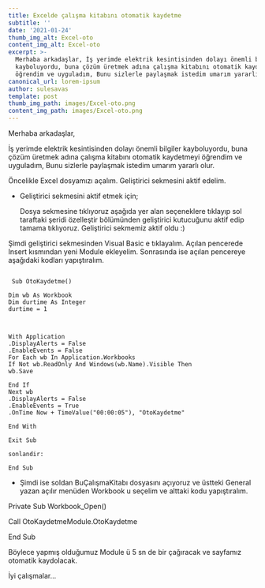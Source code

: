 ```yaml
---
title: Excelde çalışma kitabını otomatik kaydetme
subtitle: ''
date: '2021-01-24'
thumb_img_alt: Excel-oto
content_img_alt: Excel-oto
excerpt: >-
  Merhaba arkadaşlar, İş yerimde elektrik kesintisinden dolayı önemli bilgiler
  kayboluyordu, buna çözüm üretmek adına çalışma kitabını otomatik kaydetmeyi
  öğrendim ve uyguladım, Bunu sizlerle paylaşmak istedim umarım yararlı olur.
canonical_url: lorem-ipsum
author: sulesavas
template: post
thumb_img_path: images/Excel-oto.png
content_img_path: images/Excel-oto.png
---
```

Merhaba arkadaşlar,

İş yerimde elektrik kesintisinden dolayı önemli bilgiler kayboluyordu, buna çözüm üretmek adına çalışma kitabını otomatik kaydetmeyi öğrendim ve uyguladım, Bunu sizlerle paylaşmak istedim umarım yararlı olur.

Öncelikle Excel dosyamızı açalım. Geliştirici sekmesini aktif edelim.

*   Geliştirici sekmesini aktif etmek için;

    Dosya sekmesine tıklıyoruz aşağıda yer alan seçeneklere tıklayıp sol taraftaki şeridi özelleştir bölümünden geliştirici kutucuğunu aktif edip tamama tıklıyoruz. Geliştirici sekmemiz aktif oldu  :)

Şimdi geliştirici sekmesinden Visual Basic e tıklayalım. Açılan pencerede Insert kısmından yeni Module ekleyelim. Sonrasında ise açılan pencereye aşağıdaki kodları yapıştıralım.
```

 Sub OtoKaydetme()

Dim wb As Workbook
Dim durtime As Integer
durtime = 1

    

With Application
.DisplayAlerts = False
.EnableEvents = False
For Each wb In Application.Workbooks
If Not wb.ReadOnly And Windows(wb.Name).Visible Then
wb.Save

End If
Next wb
.DisplayAlerts = False
.EnableEvents = True
.OnTime Now + TimeValue("00:00:05"), "OtoKaydetme"

End With

Exit Sub

sonlandir:

End Sub

```

*   Şimdi ise soldan BuÇalışmaKitabı dosyasını açıyoruz ve üstteki General yazan açılır menüden Workbook u seçelim ve alttaki kodu yapıştıralım.

Private Sub Workbook_Open()

Call OtoKaydetmeModule.OtoKaydetme

End Sub



Böylece yapmış olduğumuz Module ü 5 sn de bir çağıracak ve sayfamız otomatik kaydolacak.







İyi çalışmalar...
